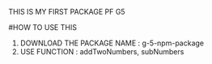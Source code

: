 THIS IS MY FIRST PACKAGE PF G5

#HOW TO USE THIS
1. DOWNLOAD THE PACKAGE NAME : g-5-npm-package
2. USE FUNCTION : addTwoNumbers, subNumbers